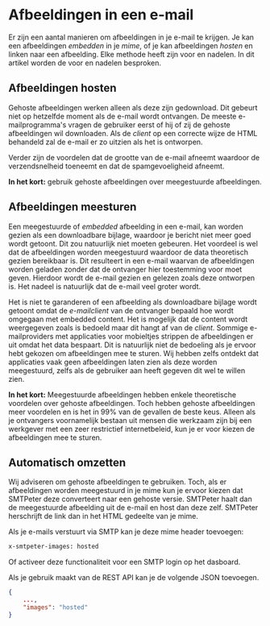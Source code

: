 # Afbeeldingen in een e-mail

Er zijn een aantal manieren om afbeeldingen in je e-mail te krijgen. Je kan een afbeeldingen *embedden* in je *mime*, of je kan afbeeldingen *hosten* en linken naar een afbeelding. Elke methode heeft zijn voor en nadelen. In dit artikel worden de voor en nadelen besproken. 

## Afbeeldingen hosten

Gehoste afbeeldingen werken alleen als deze zijn gedownload. Dit gebeurt niet op hetzelfde moment als de e-mail wordt ontvangen. De meeste e-mailprogramma's vragen de gebruiker eerst of hij of zij de gehoste afbeeldingen wil downloaden. Als de *client* op een correcte wijze de HTML behandeld zal de e-mail er zo uitzien als het is ontworpen.

Verder zijn de voordelen dat de grootte van de e-mail afneemt waardoor de verzendsnelheid toeneemt en dat de spamgevoeligheid afneemt.

**In het kort:** gebruik gehoste afbeeldingen over meegestuurde afbeeldingen.

## Afbeeldingen meesturen


Een meegestuurde of *embedded* afbeelding in een e-mail, kan worden gezien als een downloadbare bijlage, waardoor je bericht niet meer goed wordt getoont. Dit zou natuurlijk niet moeten gebeuren. Het voordeel is wel dat de afbeeldingen worden meegestuurd waardoor de data theoretisch gezien bereikbaar is. Dit resulteert in een e-mail waarvan de afbeeldingen worden geladen zonder dat de ontvanger hier toestemming voor moet geven.   Hierdoor wordt de e-mail gezien en gelezen zoals deze ontworpen is. Het nadeel is natuurlijk dat de e-mail veel groter wordt. 

Het is niet te garanderen of een afbeelding als downloadbare bijlage wordt getoont omdat de *e-mailclient* van de ontvanger bepaald hoe wordt omgegaan met embedded content. Het is mogelijk dat de content wordt weergegeven zoals is bedoeld maar dit hangt af van de *client*. Sommige e-mailproviders met applicaties voor mobieltjes strippen de afbeeldingen er uit omdat het data bespaart. Dit is natuurlijk niet de bedoeling als je ervoor hebt gekozen om afbeeldingen mee te sturen. Wij hebben zelfs ontdekt dat applicaties vaak geen afbeeldingen laten zien als deze worden meegestuurd, zelfs als de gebruiker aan heeft gegeven dit wel te willen zien. 

**In het kort:** Meegestuurde afbeeldingen hebben enkele theoretische voordelen over gehoste afbeeldingen. Toch hebben gehoste afbeeldingen meer voordelen en is het in 99% van de gevallen de beste keus. Alleen als je ontvangers voornamelijk bestaan uit mensen die werkzaam zijn bij een werkgever met een zeer restrictief internetbeleid, kun je er voor kiezen de afbeeldingen mee te sturen.

## Automatisch omzetten

Wij adviseren om gehoste afbeeldingen te gebruiken. Toch, als er afbeeldingen worden meegestuurd in je mime kun je ervoor kiezen dat SMTPeter deze converteert naar een gehoste versie. SMTPeter haalt dan de meegestuurde afbeelding uit de e-mail en host dan deze zelf. SMTPeter herschrijft de link dan in het HTML gedeelte van je mime.

Als je e-mails verstuurt via SMTP kan je deze mime header toevoegen:

```txt
x-smtpeter-images: hosted
```


Of activeer deze functionaliteit voor een SMTP login op het dasboard.

Als je gebruik maakt van de REST API kan je de volgende JSON toevoegen.

```json
{
    ...,
    "images": "hosted"
}
```
